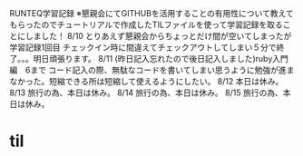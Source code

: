 RUNTEQ学習記録
※懇親会にてGITHUBを活用することの有用性について教えてもらったのでチュートリアルで作成したTILファイルを使って学習記録を取ることにしました！
8/10 とりあえず懇親会からちょっとだけ間が空いてしまったが学習記録1回目
チェックイン時に間違えてチェックアウトしてしまい５分で終了。。。明日頑張ります。
8/11 (昨日記入忘れたので後日記入しました)ruby入門編　6まで コード記入の際、無駄なコードを書いてしまい思うように勉強が進まなかった。短縮できる所は短縮して使えるようにしたい。
8/12 本日は休み。
8/13 旅行の為、本日は休み。
8/14 旅行の為、本日は休み。
8/15 旅行の為、本日は休み。




# til
